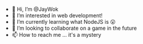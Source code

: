 - 👋 Hi, I’m @JayWok
- 👀 I’m interested in web development!
- 🌱 I’m currently learning what NodeJS is 😮
- 💞️ I’m looking to collaborate on a game in the future
- 📫 How to reach me ... it's a mystery

